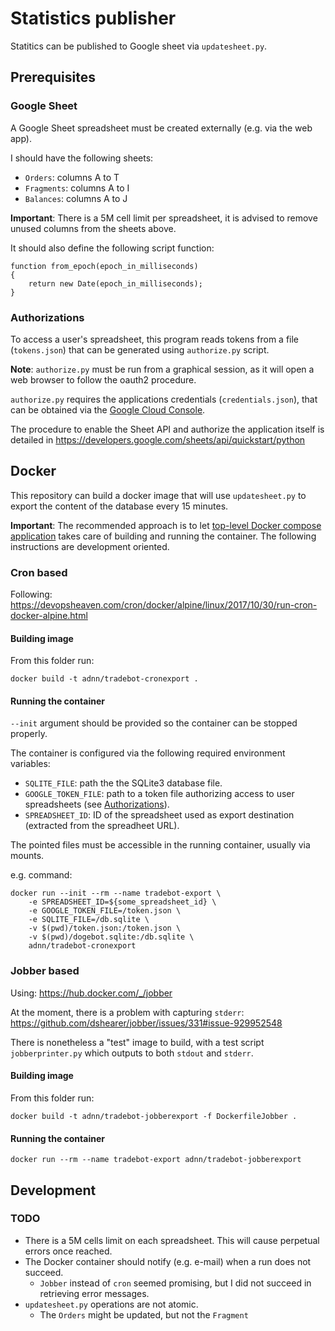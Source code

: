 # Statistics publisher

Statitics can be published to Google sheet via `updatesheet.py`.

## Prerequisites

### Google Sheet

A Google Sheet spreadsheet must be created externally (e.g. via the web app).

I should have the following sheets:
* `Orders`: columns A to T
* `Fragments`: columns A to I
* `Balances`: columns A to J

**Important**: There is a 5M cell limit per spreadsheet, it is advised to remove unused columns
from the sheets above.

It should also define the following script function:

    function from_epoch(epoch_in_milliseconds)
    {
        return new Date(epoch_in_milliseconds);
    }

### Authorizations

To access a user's spreadsheet, this program reads tokens from a file (`tokens.json`)
that can be generated using `authorize.py` script.

**Note**: `authorize.py` must be run from a graphical session, as it will open a web browser
to follow the oauth2 procedure.

`authorize.py` requires the applications credentials (`credentials.json`),
that can be obtained via the [Google Cloud Console](https://console.cloud.google.com/).

The procedure to enable the Sheet API and authorize the application itself is detailed in
https://developers.google.com/sheets/api/quickstart/python


## Docker

This repository can build a docker image that will use `updatesheet.py`
to export the content of the database every 15 minutes.

**Important**: The recommended approach is to let
[top-level Docker compose application](../README.md#docker)
takes care of building and running the container.
The following instructions are development oriented.

### Cron based

Following: https://devopsheaven.com/cron/docker/alpine/linux/2017/10/30/run-cron-docker-alpine.html

#### Building image

From this folder run:

    docker build -t adnn/tradebot-cronexport .

#### Running the container

`--init` argument should be provided so the container can be stopped properly.

The container is configured via the following required environment variables:

* `SQLITE_FILE`: path the the SQLite3 database file.
* `GOOGLE_TOKEN_FILE`: path to a token file authorizing access to user spreadsheets (see [Authorizations](#authorizations)).
* `SPREADSHEET_ID`: ID of the spreadsheet used as export destination (extracted from the spreadheet URL).

The pointed files must be accessible in the running container, usually via mounts.

e.g. command:

    docker run --init --rm --name tradebot-export \
        -e SPREADSHEET_ID=${some_spreadsheet_id} \
        -e GOOGLE_TOKEN_FILE=/token.json \
        -e SQLITE_FILE=/db.sqlite \
        -v $(pwd)/token.json:/token.json \
        -v $(pwd)/dogebot.sqlite:/db.sqlite \
        adnn/tradebot-cronexport

### Jobber based

Using: https://hub.docker.com/_/jobber

At the moment, there is a problem with capturing `stderr`:
https://github.com/dshearer/jobber/issues/331#issue-929952548

There is nonetheless a "test" image to build, with a test script `jobberprinter.py`
which outputs to both `stdout` and `stderr`.

#### Building image

From this folder run:

    docker build -t adnn/tradebot-jobberexport -f DockerfileJobber .

#### Running the container

    docker run --rm --name tradebot-export adnn/tradebot-jobberexport

## Development

### TODO

* There is a 5M cells limit on each spreadsheet. This will cause perpetual errors once reached.
* The Docker container should notify (e.g. e-mail) when a run does not succeed.
  * `Jobber` instead of `cron` seemed promising, but I did not succeed in retrieving error messages.
* `updatesheet.py` operations are not atomic.
  * The `Orders` might be updated, but not the `Fragment`
